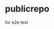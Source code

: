# publicrepo
for e2e test




















































































































































































































































































































































































































































































































































































































































































































































































































































































































































































































































































































































































































































































































































































































































































































































































































































































































































































































